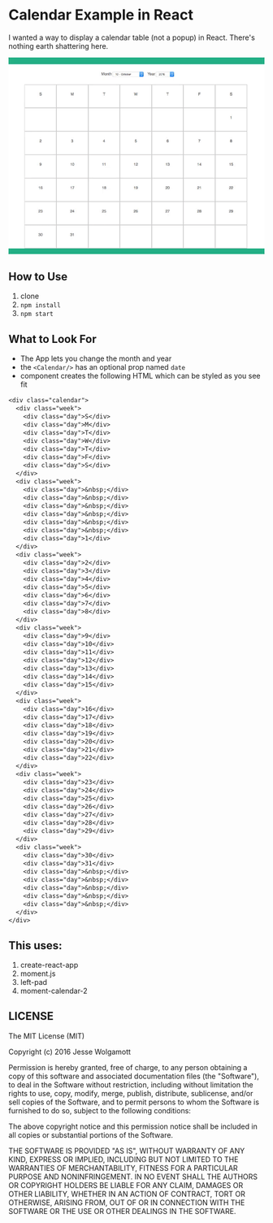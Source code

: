 Calendar Example in React
==========================

I wanted a way to display a calendar table (not a popup) in React. There's nothing earth shattering here.

![example](example.gif)

How to Use
----------

1. clone
2. `npm install`
3. `npm start`

What to Look For
----------------

* The App lets you change the month and year
* the `<Calendar/>` has an optional prop named `date`
* component creates the following HTML which can be styled as you see fit
```
<div class="calendar">
  <div class="week">
    <div class="day">S</div>
    <div class="day">M</div>
    <div class="day">T</div>
    <div class="day">W</div>
    <div class="day">T</div>
    <div class="day">F</div>
    <div class="day">S</div>
  </div>
  <div class="week">
    <div class="day">&nbsp;</div>
    <div class="day">&nbsp;</div>
    <div class="day">&nbsp;</div>
    <div class="day">&nbsp;</div>
    <div class="day">&nbsp;</div>
    <div class="day">&nbsp;</div>
    <div class="day">1</div>
  </div>
  <div class="week">
    <div class="day">2</div>
    <div class="day">3</div>
    <div class="day">4</div>
    <div class="day">5</div>
    <div class="day">6</div>
    <div class="day">7</div>
    <div class="day">8</div>
  </div>
  <div class="week">
    <div class="day">9</div>
    <div class="day">10</div>
    <div class="day">11</div>
    <div class="day">12</div>
    <div class="day">13</div>
    <div class="day">14</div>
    <div class="day">15</div>
  </div>
  <div class="week">
    <div class="day">16</div>
    <div class="day">17</div>
    <div class="day">18</div>
    <div class="day">19</div>
    <div class="day">20</div>
    <div class="day">21</div>
    <div class="day">22</div>
  </div>
  <div class="week">
    <div class="day">23</div>
    <div class="day">24</div>
    <div class="day">25</div>
    <div class="day">26</div>
    <div class="day">27</div>
    <div class="day">28</div>
    <div class="day">29</div>
  </div>
  <div class="week">
    <div class="day">30</div>
    <div class="day">31</div>
    <div class="day">&nbsp;</div>
    <div class="day">&nbsp;</div>
    <div class="day">&nbsp;</div>
    <div class="day">&nbsp;</div>
    <div class="day">&nbsp;</div>
  </div>
</div>
```

This uses:
----------

1. create-react-app
2. moment.js
3. left-pad
4. moment-calendar-2

LICENSE
-------
The MIT License (MIT)

Copyright (c) 2016 Jesse Wolgamott

Permission is hereby granted, free of charge, to any person obtaining a copy of this software and associated documentation files (the "Software"), to deal in the Software without restriction, including without limitation the rights to use, copy, modify, merge, publish, distribute, sublicense, and/or sell copies of the Software, and to permit persons to whom the Software is furnished to do so, subject to the following conditions:

The above copyright notice and this permission notice shall be included in all copies or substantial portions of the Software.

THE SOFTWARE IS PROVIDED "AS IS", WITHOUT WARRANTY OF ANY KIND, EXPRESS OR IMPLIED, INCLUDING BUT NOT LIMITED TO THE WARRANTIES OF MERCHANTABILITY, FITNESS FOR A PARTICULAR PURPOSE AND NONINFRINGEMENT. IN NO EVENT SHALL THE AUTHORS OR COPYRIGHT HOLDERS BE LIABLE FOR ANY CLAIM, DAMAGES OR OTHER LIABILITY, WHETHER IN AN ACTION OF CONTRACT, TORT OR OTHERWISE, ARISING FROM, OUT OF OR IN CONNECTION WITH THE SOFTWARE OR THE USE OR OTHER DEALINGS IN THE SOFTWARE.
